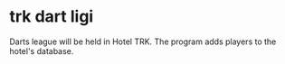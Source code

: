 # trk dart ligi
 Darts league will be held in Hotel TRK. The program adds players to the hotel's database.
